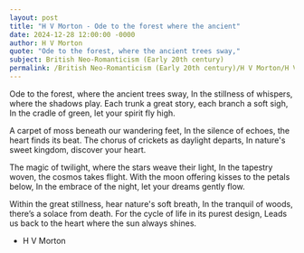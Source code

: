 ```yaml
---
layout: post
title: "H V Morton - Ode to the forest where the ancient"
date: 2024-12-28 12:00:00 -0000
author: H V Morton
quote: "Ode to the forest, where the ancient trees sway,"
subject: British Neo-Romanticism (Early 20th century)
permalink: /British Neo-Romanticism (Early 20th century)/H V Morton/H V Morton - Ode to the forest where the ancient
---
```


Ode to the forest, where the ancient trees sway,
In the stillness of whispers, where the shadows play.
Each trunk a great story, each branch a soft sigh,
In the cradle of green, let your spirit fly high.

A carpet of moss beneath our wandering feet,
In the silence of echoes, the heart finds its beat.
The chorus of crickets as daylight departs,
In nature's sweet kingdom, discover your heart.

The magic of twilight, where the stars weave their light,
In the tapestry woven, the cosmos takes flight.
With the moon offering kisses to the petals below,
In the embrace of the night, let your dreams gently flow.

Within the great stillness, hear nature's soft breath,
In the tranquil of woods, there’s a solace from death.
For the cycle of life in its purest design,
Leads us back to the heart where the sun always shines.

- H V Morton
